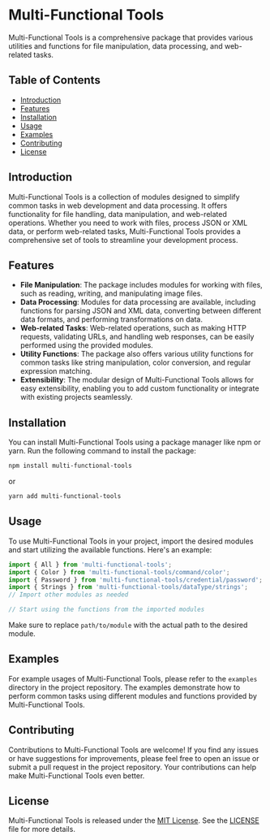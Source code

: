 # Multi-Functional Tools

Multi-Functional Tools is a comprehensive package that provides various utilities and functions for file manipulation, data processing, and web-related tasks.

## Table of Contents

- [Introduction](#introduction)
- [Features](#features)
- [Installation](#installation)
- [Usage](#usage)
- [Examples](#examples)
- [Contributing](#contributing)
- [License](#license)

## Introduction

Multi-Functional Tools is a collection of modules designed to simplify common tasks in web development and data processing. It offers functionality for file handling, data manipulation, and web-related operations. Whether you need to work with files, process JSON or XML data, or perform web-related tasks, Multi-Functional Tools provides a comprehensive set of tools to streamline your development process.

## Features

- **File Manipulation**: The package includes modules for working with files, such as reading, writing, and manipulating image files.
- **Data Processing**: Modules for data processing are available, including functions for parsing JSON and XML data, converting between different data formats, and performing transformations on data.
- **Web-related Tasks**: Web-related operations, such as making HTTP requests, validating URLs, and handling web responses, can be easily performed using the provided modules.
- **Utility Functions**: The package also offers various utility functions for common tasks like string manipulation, color conversion, and regular expression matching.
- **Extensibility**: The modular design of Multi-Functional Tools allows for easy extensibility, enabling you to add custom functionality or integrate with existing projects seamlessly.

## Installation

You can install Multi-Functional Tools using a package manager like npm or yarn. Run the following command to install the package:

```bash
npm install multi-functional-tools
```

or

```bash
yarn add multi-functional-tools
```

## Usage

To use Multi-Functional Tools in your project, import the desired modules and start utilizing the available functions. Here's an example:

```javascript
import { All } from 'multi-functional-tools';
import { Color } from 'multi-functional-tools/command/color';
import { Password } from 'multi-functional-tools/credential/password';
import { Strings } from 'multi-functional-tools/dataType/strings';
// Import other modules as needed

// Start using the functions from the imported modules
```

Make sure to replace `path/to/module` with the actual path to the desired module.

## Examples

For example usages of Multi-Functional Tools, please refer to the `examples` directory in the project repository. The examples demonstrate how to perform common tasks using different modules and functions provided by Multi-Functional Tools.

## Contributing

Contributions to Multi-Functional Tools are welcome! If you find any issues or have suggestions for improvements, please feel free to open an issue or submit a pull request in the project repository. Your contributions can help make Multi-Functional Tools even better.

## License

Multi-Functional Tools is released under the [MIT License](https://opensource.org/licenses/MIT). See the [LICENSE](LICENSE) file for more details.
